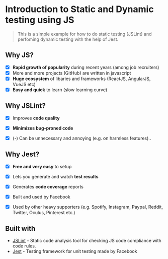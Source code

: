 # Introduction to Static and Dynamic testing using JS
> This is a simple example for how to do static testing (JSLint) and perfoming
dynamic testing with the help of Jest.

## Why JS?
- [x] **Rapid growth of popularity** during recent years (among job recruiters)
- [x] More and more projects (GitHub) are written in javascript
- [x] **Huge ecosystem** of libaries and frameworks (ReactJS, AngularJS, VueJS etc)
- [x] **Easy and quick** to learn (slow learning curve)

## Why JSLint?
- [x] Improves **code quality**
- [x] **Minimizes bug-proned code**
- [x] (-) Can be unnecessary and annoying (e.g. on harmless features)..


## Why Jest?

- [x] **Free and very easy** to setup
- [x] Lets you generate and watch **test results**
- [x] Generates **code coverage** reports
- [x] Built and used by Facebook
- [X] Used by other heavy supporters (e.g. Spotify, Instagram, Paypal, Reddit, Twitter, Oculus, Pinterest etc.)



## Built with
* [JSLint](https://github.com/douglascrockford/JSLint) - Static code analysis tool for checking JS code compliance with code rules.
* [Jest](http://facebook.github.io/jest/docs/en/getting-started.html) - Testing framework for unit testing made by Facebook